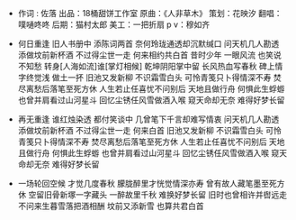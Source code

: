 - 作词 : 佐落
出品：18桶甜饼工作室
原曲：《人非草木》
策划：花映汐
翻唱：噗嗵咚咚
后期：猫村太郎
美工：一把折扇
p v：穆如齐

- 何日重逢 旧人书册中 添陈词两首
奈何玲珑通透却沉默缄口
问天机几人勘透 添做坟前新杯酒
不过得尘世一走 何来相约共白首
昔时少年 一眼风流 也笑说不知愁
转身[人海如流]谁[掌灯相候]
乾坤阴阳掌中留 长风热血写春秋
碑上情字终觉浅 做土一抔
旧池又发新柳 不识霜雪白头
可怜青笺只卜得情深不寿
焚尽离愁后落笔至死方休
人生若止任喜忧不问别后
天地且做行舟 何惧此生蜉蝣
也曾并肩看过山河星斗
回忆尘锈任风雪做酒入喉
窥天命却无奈 难得好梦长留
 

- 再无重逢 谁红烛染透 都付笑谈中
几曾笔下千言却难写情衷
问天机几人勘透 添做坟前新杯酒
不过得尘世一走 何来白首
旧池又发新柳 不识霜雪白头
可怜青笺只卜得情深不寿
焚尽离愁后落笔至死方休
人生若止任喜忧不问别后
天地且做行舟 何惧此生蜉蝣
也曾并肩看过山河星斗
回忆尘锈任风雪做酒入喉
窥天命却无奈 难得好梦长留

- 一场轮回空候 才觉几度春秋
朦胧醉里才恍觉情深亦寿
曾有故人藏笔墨至死方休
空留旧骨新塚一字藏头
一醉故里千秋 难换好梦长留
旧时也曾相许并辔远走
不问来生暮雪落把酒相酬
坟前又添新雪 也算共君白首
